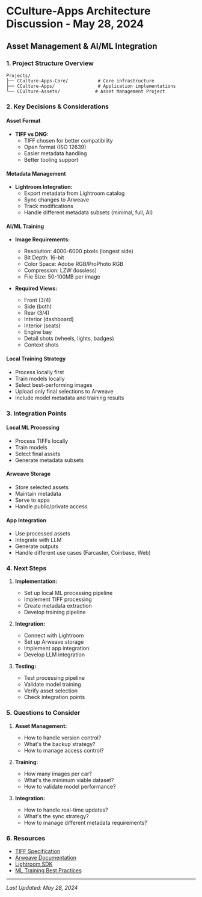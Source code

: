 # CCulture-Apps Architecture Discussion - May 28, 2024

## Asset Management & AI/ML Integration

### 1. Project Structure Overview
```
Projects/
├── CCulture-Apps-Core/           # Core infrastructure
├── CCulture-Apps/                # Application implementations
└── CCulture-Assets/             # Asset Management Project
```

### 2. Key Decisions & Considerations

#### Asset Format
- **TIFF vs DNG:**
  - TIFF chosen for better compatibility
  - Open format (ISO 12639)
  - Easier metadata handling
  - Better tooling support

#### Metadata Management
- **Lightroom Integration:**
  - Export metadata from Lightroom catalog
  - Sync changes to Arweave
  - Track modifications
  - Handle different metadata subsets (minimal, full, AI)

#### AI/ML Training
- **Image Requirements:**
  - Resolution: 4000-6000 pixels (longest side)
  - Bit Depth: 16-bit
  - Color Space: Adobe RGB/ProPhoto RGB
  - Compression: LZW (lossless)
  - File Size: 50-100MB per image

- **Required Views:**
  - Front (3/4)
  - Side (both)
  - Rear (3/4)
  - Interior (dashboard)
  - Interior (seats)
  - Engine bay
  - Detail shots (wheels, lights, badges)
  - Context shots

#### Local Training Strategy
- Process locally first
- Train models locally
- Select best-performing images
- Upload only final selections to Arweave
- Include model metadata and training results

### 3. Integration Points

#### Local ML Processing
- Process TIFFs locally
- Train models
- Select final assets
- Generate metadata subsets

#### Arweave Storage
- Store selected assets
- Maintain metadata
- Serve to apps
- Handle public/private access

#### App Integration
- Use processed assets
- Integrate with LLM
- Generate outputs
- Handle different use cases (Farcaster, Coinbase, Web)

### 4. Next Steps

1. **Implementation:**
   - Set up local ML processing pipeline
   - Implement TIFF processing
   - Create metadata extraction
   - Develop training pipeline

2. **Integration:**
   - Connect with Lightroom
   - Set up Arweave storage
   - Implement app integration
   - Develop LLM integration

3. **Testing:**
   - Test processing pipeline
   - Validate model training
   - Verify asset selection
   - Check integration points

### 5. Questions to Consider

1. **Asset Management:**
   - How to handle version control?
   - What's the backup strategy?
   - How to manage access control?

2. **Training:**
   - How many images per car?
   - What's the minimum viable dataset?
   - How to validate model performance?

3. **Integration:**
   - How to handle real-time updates?
   - What's the sync strategy?
   - How to manage different metadata requirements?

### 6. Resources

- [TIFF Specification](https://www.iso.org/standard/34342.html)
- [Arweave Documentation](https://docs.arweave.org)
- [Lightroom SDK](https://www.adobe.com/products/photoshop-lightroom-classic.html)
- [ML Training Best Practices](https://developers.google.com/machine-learning/guides/rules-of-ml)

---
*Last Updated: May 28, 2024* 